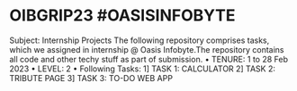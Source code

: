 # OIBGRIP23 #OASISINFOBYTE
Subject: Internship Projects
The following repository comprises tasks, which we assigned in internship @ Oasis Infobyte.The repository contains all code and other techy stuff as part of submission.
•	TENURE: 1 to 28 Feb 2023
•	LEVEL: 2
•	Following Tasks:
                 1] TASK 1: CALCULATOR
                 2] TASK 2: TRIBUTE PAGE
                 3] TASK 3: TO-DO WEB APP

